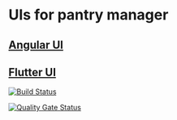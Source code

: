 # UIs for pantry manager

## [Angular UI](./Angular-UI/README.md)

## [Flutter UI](./Flutter-UI/readme.md)

[![Build Status](https://drone.mjy-home.duckdns.org/api/badges/michael/pantry-manager-ui/status.svg)](https://drone.mjy-home.duckdns.org/michael/pantry-manager-ui)

[![Quality Gate Status](http://infrastructure-pi.localdomain:9000/api/project_badges/measure?project=michael%3Apantry-manager-ui&metric=alert_status&token=sqb_d502b9664f0509e8a6abcbba67e4eef77cb454bf)](http://infrastructure-pi.localdomain:9000/dashboard?id=michael%3Apantry-manager-ui)
